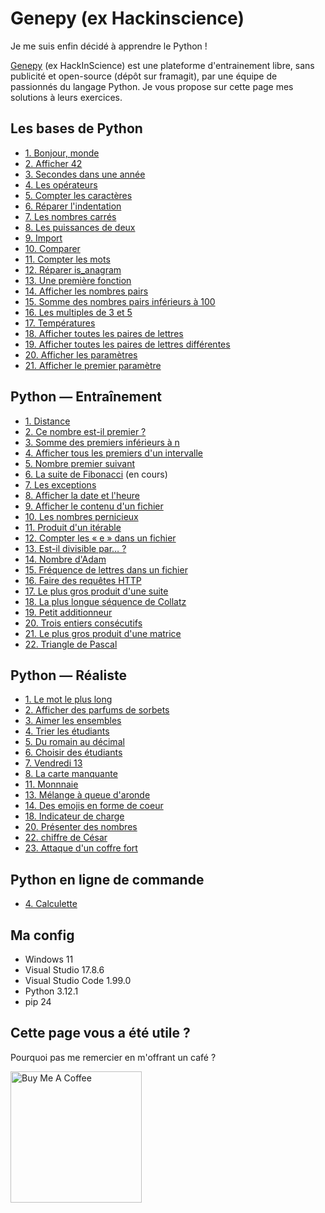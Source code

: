 # Genepy (ex Hackinscience)

Je me suis enfin décidé à apprendre le Python !

[Genepy](https://genepy.org/) (ex HackInScience) est une plateforme d'entrainement libre, sans publicité et open-source (dépôt sur framagit), par une équipe de passionnés du langage Python. Je vous propose sur cette page mes solutions à leurs exercices.

## Les bases de Python

* [1. Bonjour, monde](https://github.com/AlexisAmand/python/blob/master/Genepy/Bases/exercice-01.py)
* [2. Afficher 42](https://github.com/AlexisAmand/python/blob/master/Genepy/Bases/exercice-02.py)
* [3. Secondes dans une année](https://github.com/AlexisAmand/python/blob/master/Genepy/Bases/exercice-03.py)
* [4. Les opérateurs](https://github.com/AlexisAmand/python/blob/master/Genepy/Bases/exercice-04.py)
* [5. Compter les caractères](https://github.com/AlexisAmand/python/blob/master/Genepy/Bases/exercice-05.py)
* [6. Réparer l'indentation](https://github.com/AlexisAmand/python/blob/master/Genepy/Bases/exercice-06.py)
* [7. Les nombres carrés](https://github.com/AlexisAmand/python/blob/master/Genepy/Bases/exercice-07.py)
* [8. Les puissances de deux](https://github.com/AlexisAmand/python/blob/master/Genepy/Bases/exercice-08.py)
* [9. Import](https://github.com/AlexisAmand/python/blob/master/Genepy/Bases/exercice-09.py)
* [10. Comparer](https://github.com/AlexisAmand/python/blob/master/Genepy/Bases/exercice-10.py)
* [11. Compter les mots](https://github.com/AlexisAmand/python/blob/master/Genepy/Bases/exercice-11.py)
* [12. Réparer is_anagram](https://github.com/AlexisAmand/python/blob/master/Genepy/Bases/exercice-12.py)
* [13. Une première fonction](https://github.com/AlexisAmand/python/blob/master/Genepy/Bases/exercice-13.py)
* [14. Afficher les nombres pairs](https://github.com/AlexisAmand/python/blob/master/Genepy/Bases/exercice-14.py)
* [15. Somme des nombres pairs inférieurs à 100](https://github.com/AlexisAmand/python/blob/master/Genepy/Bases/exercice-15.py)
* [16. Les multiples de 3 et 5](https://github.com/AlexisAmand/python/blob/master/Genepy/Bases/exercice-16.py)
* [17. Températures](https://github.com/AlexisAmand/python/blob/master/Genepy/Bases/exercice-17.py)
* [18. Afficher toutes les paires de lettres](https://github.com/AlexisAmand/python/blob/master/Genepy/Bases/exercice-18.py)
* [19. Afficher toutes les paires de lettres différentes](https://github.com/AlexisAmand/python/blob/master/Genepy/Bases/exercice-19.py)
* [20. Afficher les paramètres](https://github.com/AlexisAmand/python/blob/master/Genepy/Commande/exercice-20.py)
* [21. Afficher le premier paramètre](https://github.com/AlexisAmand/python/blob/master/Genepy/Commande/exercice-21.py)

## Python — Entraînement

* [1. Distance](https://github.com/AlexisAmand/python/blob/master/Genepy/Entrainement/exercice-E01.py)
* [2. Ce nombre est-il premier ?](https://github.com/AlexisAmand/python/blob/master/Genepy/Entrainement/exercice-E02.py)
* [3. Somme des premiers inférieurs à n](https://github.com/AlexisAmand/python/blob/master/Genepy/Entrainement/exercice-E03.py)
* [4. Afficher tous les premiers d'un intervalle](https://github.com/AlexisAmand/python/blob/master/Genepy/Entrainement/exercice-E04.py)
* [5. Nombre premier suivant](https://github.com/AlexisAmand/python/blob/master/Genepy/Entrainement/exercice-E05.py)
* [6. La suite de Fibonacci](https://github.com/AlexisAmand/python/blob/master/Genepy/Entrainement/exercice-E06.py) (en cours)
* [7. Les exceptions](https://github.com/AlexisAmand/python/blob/master/Genepy/Entrainement/exercice-E07.py)
* [8. Afficher la date et l'heure](https://github.com/AlexisAmand/python/blob/master/Genepy/Entrainement/exercice-E08.py)
* [9. Afficher le contenu d'un fichier](https://github.com/AlexisAmand/python/blob/master/Genepy/Entrainement/exercice-E09.py)
* [10. Les nombres pernicieux](https://github.com/AlexisAmand/python/blob/master/Genepy/Entrainement/exercice-E10.py)
* [11. Produit d'un itérable](https://github.com/AlexisAmand/python/blob/master/Genepy/Entrainement/exercice-E11.py)
* [12. Compter les « e » dans un fichier](https://github.com/AlexisAmand/python/blob/master/Genepy/Entrainement/exercice-E12.py)
* [13. Est-il divisible par… ?](https://github.com/AlexisAmand/python/blob/master/Genepy/Entrainement/exercice-E13.py)
* [14. Nombre d'Adam](https://github.com/AlexisAmand/python/blob/master/Genepy/Entrainement/exercice-E14.py)
* [15. Fréquence de lettres dans un fichier](https://github.com/AlexisAmand/python/blob/master/Genepy/Entrainement/exercice-E15.py)
* [16. Faire des requêtes HTTP](https://github.com/AlexisAmand/python/blob/master/Genepy/Entrainement/exercice-E16.py)
* [17. Le plus gros produit d'une suite](https://github.com/AlexisAmand/python/blob/master/Genepy/Entrainement/exercice-E17.py)
* [18. La plus longue séquence de Collatz](https://github.com/AlexisAmand/python/blob/master/Genepy/Entrainement/exercice-E18.py)
* [19. Petit additionneur](https://github.com/AlexisAmand/python/blob/master/Genepy/Entrainement/exercice-E19.py)
* [20. Trois entiers consécutifs](https://github.com/AlexisAmand/python/blob/master/Genepy/Entrainement/exercice-E20.py)
* [21. Le plus gros produit d'une matrice](https://github.com/AlexisAmand/python/blob/master/Genepy/Entrainement/exercice-E21.py)
* [22. Triangle de Pascal](https://github.com/AlexisAmand/python/blob/master/Genepy/Entrainement/exercice-21.py)

## Python — Réaliste

* [1. Le mot le plus long](https://github.com/AlexisAmand/python/blob/master/Genepy/Realiste/exercice-01.py)
* [2. Afficher des parfums de sorbets](https://github.com/AlexisAmand/python/blob/master/Genepy/Realiste/exercice-02.py)
* [3. Aimer les ensembles](https://github.com/AlexisAmand/python/blob/master/Genepy/Realiste/exercice-03.py)
* [4. Trier les étudiants](https://github.com/AlexisAmand/python/blob/master/Genepy/Realiste/exercice-04.py)
* [5. Du romain au décimal](https://github.com/AlexisAmand/python/blob/master/Genepy/Realiste/exercice-05.py)
* [6. Choisir des étudiants](https://github.com/AlexisAmand/python/blob/master/Genepy/Realiste/exercice-06.py)
* [7. Vendredi 13](https://github.com/AlexisAmand/python/blob/master/Genepy/Realiste/exercice-07.py)
* [8. La carte manquante](https://github.com/AlexisAmand/python/blob/master/Genepy/Realiste/exercice-08.py)
* [11. Monnnaie](https://github.com/AlexisAmand/python/blob/master/Genepy/Realiste/exercice-11.py)
* [13. Mélange à queue d'aronde](https://github.com/AlexisAmand/python/blob/master/Genepy/Realiste/exercice-13.py)
* [14. Des emojis en forme de coeur](https://github.com/AlexisAmand/python/blob/master/Genepy/Realiste/exercice-14.py)
* [18. Indicateur de charge](https://github.com/AlexisAmand/python/blob/master/Genepy/Realiste/exercice-18.py)
* [20. Présenter des nombres](https://github.com/AlexisAmand/python/blob/master/Genepy/Realiste/exercice-20.py)
* [22. chiffre de César](https://github.com/AlexisAmand/python/blob/master/Genepy/Realiste/exercice-22.py)
* [23. Attaque d'un coffre fort](https://github.com/AlexisAmand/python/blob/master/Genepy/Realiste/exercice-23.py)

## Python en ligne de commande

* [4. Calculette](https://github.com/AlexisAmand/python/blob/master/Genepy/Commande/exercice-03.py)

##  Ma config

* Windows 11
* Visual Studio 17.8.6   
* Visual Studio Code 1.99.0
* Python 3.12.1
* pip 24

## Cette page vous a été utile ?

Pourquoi pas me remercier en m'offrant un café ?

<a href="https://www.buymeacoffee.com/alexisamand" target="_blank"><img src="https://cdn.buymeacoffee.com/buttons/v2/default-blue.png" alt="Buy Me A Coffee" width="210" ></a>





